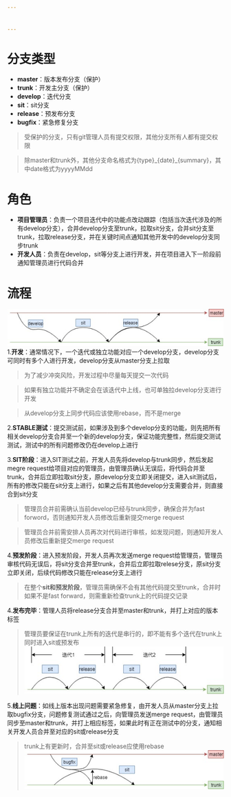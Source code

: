 ```yaml
---


---
```


<h1 id="分支类型">分支类型</h1>
<ul>
<li><strong>master</strong>：版本发布分支（保护）</li>
<li><strong>trunk</strong>：开发主分支（保护）</li>
<li><strong>develop</strong>：迭代分支</li>
<li><strong>sit</strong>：sit分支</li>
<li><strong>release</strong>：预发布分支</li>
<li><strong>bugfix</strong>：紧急修复分支</li>
</ul>
<blockquote>
<p>受保护的分支，只有git管理人员有提交权限，其他分支所有人都有提交权限</p>
</blockquote>
<blockquote>
<p>除master和trunk外，其他分支命名格式为{type}_{date}_{summary}，其中date格式为yyyyMMdd</p>
</blockquote>
<h1 id="角色">角色</h1>
<ul>
<li><strong>项目管理员</strong>：负责一个项目迭代中的功能点改动跟踪（包括当次迭代涉及的所有develop分支），合并develop分支至trunk，拉取sit分支，合并sit分支至trunk，拉取release分支，并在关键时间点通知其他开发中的develop分支同步trunk</li>
<li><strong>开发人员</strong>：负责在develop，sit等分支上进行开发，并在项目进入下一阶段前通知管理员进行代码合并</li>
</ul>
<h1 id="流程">流程</h1>
<p><img src="https://github.com/Ryan-Hu/aaa/blob/master/git.jpg?raw=true" alt="enter image description here"><br>
1.<strong>开发</strong>：通常情况下，一个迭代或独立功能对应一个develop分支，develop分支可同时有多个人进行开发，develop分支从master分支上拉取</p>
<blockquote>
<p>为了减少冲突风险，开发过程中尽量每天提交一次代码</p>
</blockquote>
<blockquote>
<p>如果有独立功能并不确定会在该迭代中上线，也可单独拉develop分支进行开发</p>
</blockquote>
<blockquote>
<p>从develop分支上同步代码应该使用rebase，而不是merge</p>
</blockquote>
<p>2.<strong>STABLE测试</strong>：提交测试前，如果涉及到多个develop分支的功能，则先把所有相关develop分支合并至一个新的develop分支，保证功能完整性，然后提交测试测试，测试中的所有问题修改仍在develop上进行</p>
<p>3.<strong>SIT阶段</strong>：进入SIT测试之前，开发人员先将develop与trunk同步，然后发起megre request给项目对应的管理员，由管理员确认无误后，将代码合并至trunk，合并后立即拉取sit分支，原develop分支立即关闭提交，进入sit测试后，所有的修改只能在sit分支上进行，如果之后有其他develop分支需要合并，则直接合到sit分支</p>
<blockquote>
<p>管理员合并前需确认当前develop已经与trunk同步，确保合并为fast forword，否则通知开发人员修改后重新提交merge request</p>
</blockquote>
<blockquote>
<p>管理员合并前需安排人员再次对代码进行审核，如发现问题，则通知开发人员修改后重新提交merge request</p>
</blockquote>
<p>4.<strong>预发阶段</strong>：进入预发阶段，开发人员再次发送merge request给管理员，管理员审核代码无误后，将sit分支合并至trunk，合并后立即拉取relese分支，原sit分支立即关闭，后续代码修改只能在release分支上进行</p>
<blockquote>
<p>在整个<strong>sit和预发阶段</strong>，管理员需确保不会有其他代码提交至trunk，合并时如果不是fast forward，则需重新检查trunk上的代码提交记录</p>
</blockquote>
<p>4.<strong>发布完毕</strong>：管理人员将release分支合并至master和trunk，并打上对应的版本标签</p>
<blockquote>
<p>管理员要保证在trunk上所有的迭代是串行的，即不能有多个迭代在trunk上同时进入sit或预发布<br>
<img src="https://github.com/Ryan-Hu/aaa/blob/master/git3.jpg?raw=true" alt="enter image description here"></p>
</blockquote>
<p>5.<strong>线上问题</strong>：如线上版本出现问题需要紧急修复，由开发人员从master分支上拉取bugfix分支，问题修复测试通过之后，向管理员发送merge request，由管理员同步至master和trunk，并打上相应标签，如果此时有正在测试中的分支，通知相关开发人员合并至对应的sit或release分支</p>
<blockquote>
<p>trunk上有更新时，合并至sit或release应使用rebase<br>
<img src="https://github.com/Ryan-Hu/aaa/blob/master/git2.jpg?raw=true" alt="enter image description here"></p>
</blockquote>


